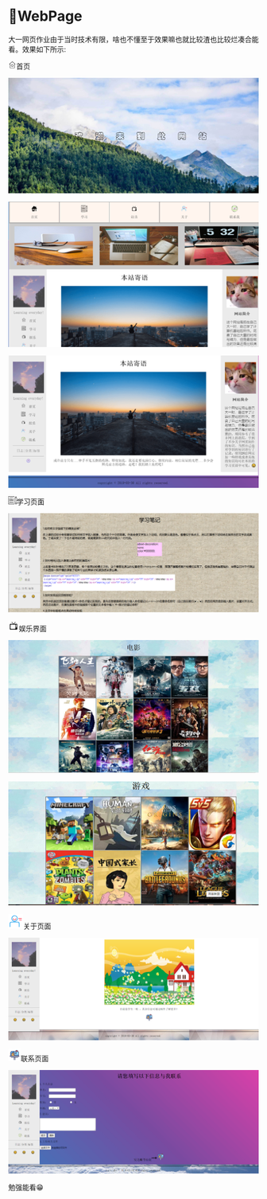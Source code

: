 # 👾WebPage
大一网页作业由于当时技术有限，啥也不懂至于效果嘛也就比较渣也比较烂凑合能看。效果如下所示:

![](images/index_1.png)首页

![](images/IMG/index.png)

![](images/IMG/index2.png)

![](images/IMG/index3.png)

<img src="images/studying.png" style="zoom:50%;" />学习页面

![](images/IMG/study.png)

<img src="images/emojy.png" style="zoom:66%;" />娱乐界面

![](images/IMG/fun.png)

![](images/IMG/fun2.png)

![](images/about.png)关于页面

![](images/IMG/about.png)

<img src="images/mail.png" style="zoom:50%;" />联系页面

![](images/IMG/contact.png)

勉强能看😁